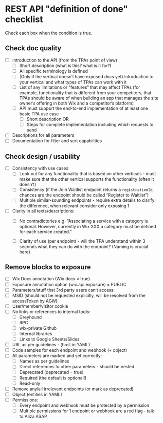 # REST API "definition of done" checklist

Check each box when the condition is true.

## Check doc quality

 - [ ] Introduction to the API (from the TPAs point of view)
   - [ ] Short description (what is this? what is it for?)
   - [ ]  All specific terminology is defined
   - [ ] (Only if the vertical doesn’t have exposed docs yet) Introduction to your vertical and what types of TPAs can work with it
   - [ ] List of any limitations or “features” that may affect TPAs (for example, functionality that is different from your competitors, that TPAs should be aware of when building an app that manages the site owner’s offering in both Wix and a competitor’s platform)
   - [ ] API must support the end-to-end implementation of at least one basic TPA use case
     - [ ] Short description OR
     - [ ] Steps for complete implementation including which requests to send
- [ ] Descriptions for all parameters
- [ ] Documentation for filter and sort capabilities

## Check design / usability 

- [ ] Consistency with use cases:
  - [ ] Look out for any functionality that is based on other verticals - must make sure that the other vertical supports the functionality (often it doesn’t)
  - [ ] Consistency (if the Join Waitlist endpoint returns a `registrationId`, chances are the endpoint should be called “Register to Waitlist”)
  - [ ] Multiple similar-sounding endpoints - require extra details to clarify the difference, when relevant consider only exposing 1
- [ ] Clarity in all texts/descriptions:
  - [ ] No contradictories e.g. “Associating a service with a category is optional. However, currently in Wix XXX a category must be defined for each service created.”
  - [ ]  Clarity of use (per endpoint) - will the TPA understand within 3 seconds what they can do with the endpoint? (Naming is crucial here)


## Remove blocks to exposure

- [ ] Wix Docs annotation (Wix docs = true)
 - [ ] Exposure annotation option (wix.api.exposure) = PUBLIC
 - [ ] Parameters/stuff that 3rd party users can’t access:
 - [ ] MSID (should not be requested explicitly, will be resolved from the accessToken by AGW)
 - [ ] User/member/visitor cookie 
 - [ ] No links or references to internal tools: 
   - [ ] Greyhound 	
   - [ ] RPC 
   - [ ] wix-private Github
   - [ ] Internal libraries
   - [ ] Links to Google Sheets/Slides
 - [ ] URL as per guidelines - (host in YAML)
 - [ ] Code samples for each endpoint and webhook (+ object)
 - [ ] All parameters are marked and set correctly:
   - [ ] Names as per guidelines
   - [ ] Direct references to other parameters - should be nested
   - [ ] Deprecated (deprecated = true)
   - [ ] Required (the default is optional!)
   - [ ] Read-only
 - [ ] Remove any/all irrelevant endpoints (or mark as deprecated)
 - [ ] Object (entities in YAML)
 - [ ] Permissions:
   - [ ] Every endpoint and webhook must be protected by a permission
   - [ ] Multiple permissions for 1 endpoint or webhook are a red flag - talk to Aliza ASAP

<?--- based on https://docs.google.com/document/d/1hhQrnA07TMjYaX_c05mHRf5jjqtDSSFrxlzfMZ93xdA/edit?userstoinvite=laurake%40wix.com&actionButton=1# --->
